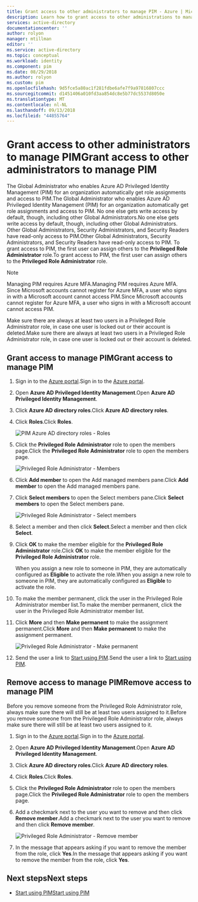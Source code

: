```yaml
---
title: Grant access to other administrators to manage PIM - Azure | Microsoft Docs
description: Learn how to grant access to other administrations to manage Azure AD Privileged Identity Management (PIM).
services: active-directory
documentationcenter: ''
author: rolyon
manager: mtillman
editor: ''
ms.service: active-directory
ms.topic: conceptual
ms.workload: identity
ms.component: pim
ms.date: 08/29/2018
ms.author: rolyon
ms.custom: pim
ms.openlocfilehash: 9d5fce5a80ac1f281fdbe6afe7f9a97816807ccc
ms.sourcegitcommit: d1451406a010fd3aa854dc8e5b77dc5537d8050e
ms.translationtype: MT
ms.contentlocale: nl-NL
ms.lasthandoff: 09/13/2018
ms.locfileid: "44855764"
---
```

# <a name="grant-access-to-other-administrators-to-manage-pim"></a><span data-ttu-id="8eef1-103">Grant access to other administrators to manage PIM</span><span class="sxs-lookup"><span data-stu-id="8eef1-103">Grant access to other administrators to manage PIM</span></span>

<span data-ttu-id="8eef1-104">The Global Administrator who enables Azure AD Privileged Identity Management (PIM) for an organization automatically get role assignments and access to PIM.</span><span class="sxs-lookup"><span data-stu-id="8eef1-104">The Global Administrator who enables Azure AD Privileged Identity Management (PIM) for an organization automatically get role assignments and access to PIM.</span></span> <span data-ttu-id="8eef1-105">No one else gets write access by default, though, including other Global Administrators.</span><span class="sxs-lookup"><span data-stu-id="8eef1-105">No one else gets write access by default, though, including other Global Administrators.</span></span> <span data-ttu-id="8eef1-106">Other Global Administrators, Security Administrators, and Security Readers have read-only access to PIM.</span><span class="sxs-lookup"><span data-stu-id="8eef1-106">Other Global Administrators, Security Administrators, and Security Readers have read-only access to PIM.</span></span> <span data-ttu-id="8eef1-107">To grant access to PIM, the first user can assign others to the **Privileged Role Administrator** role.</span><span class="sxs-lookup"><span data-stu-id="8eef1-107">To grant access to PIM, the first user can assign others to the **Privileged Role Administrator** role.</span></span>

> [!NOTE]
> <span data-ttu-id="8eef1-108">Managing PIM requires Azure MFA.</span><span class="sxs-lookup"><span data-stu-id="8eef1-108">Managing PIM requires Azure MFA.</span></span> <span data-ttu-id="8eef1-109">Since Microsoft accounts cannot register for Azure MFA, a user who signs in with a Microsoft account cannot access PIM.</span><span class="sxs-lookup"><span data-stu-id="8eef1-109">Since Microsoft accounts cannot register for Azure MFA, a user who signs in with a Microsoft account cannot access PIM.</span></span>

<span data-ttu-id="8eef1-110">Make sure there are always at least two users in a Privileged Role Administrator role, in case one user is locked out or their account is deleted.</span><span class="sxs-lookup"><span data-stu-id="8eef1-110">Make sure there are always at least two users in a Privileged Role Administrator role, in case one user is locked out or their account is deleted.</span></span>

## <a name="grant-access-to-manage-pim"></a><span data-ttu-id="8eef1-111">Grant access to manage PIM</span><span class="sxs-lookup"><span data-stu-id="8eef1-111">Grant access to manage PIM</span></span>

1. <span data-ttu-id="8eef1-112">Sign in to the [Azure portal](https://portal.azure.com/).</span><span class="sxs-lookup"><span data-stu-id="8eef1-112">Sign in to the [Azure portal](https://portal.azure.com/).</span></span>

1. <span data-ttu-id="8eef1-113">Open **Azure AD Privileged Identity Management**.</span><span class="sxs-lookup"><span data-stu-id="8eef1-113">Open **Azure AD Privileged Identity Management**.</span></span>

1. <span data-ttu-id="8eef1-114">Click **Azure AD directory roles**.</span><span class="sxs-lookup"><span data-stu-id="8eef1-114">Click **Azure AD directory roles**.</span></span>

1. <span data-ttu-id="8eef1-115">Click **Roles**.</span><span class="sxs-lookup"><span data-stu-id="8eef1-115">Click **Roles**.</span></span>

    ![PIM Azure AD directory roles - Roles](./media/pim-how-to-give-access-to-pim/pim-directory-roles-roles.png)

1. <span data-ttu-id="8eef1-117">Click the **Privileged Role Administrator** role to open the members page.</span><span class="sxs-lookup"><span data-stu-id="8eef1-117">Click the **Privileged Role Administrator** role to open the members page.</span></span>

    ![Privileged Role Administrator - Members](./media/pim-how-to-give-access-to-pim/pim-pra-members.png)

1. <span data-ttu-id="8eef1-119">Click **Add member**  to open the Add managed members pane.</span><span class="sxs-lookup"><span data-stu-id="8eef1-119">Click **Add member**  to open the Add managed members pane.</span></span>

1. <span data-ttu-id="8eef1-120">Click **Select members** to open the Select members pane.</span><span class="sxs-lookup"><span data-stu-id="8eef1-120">Click **Select members** to open the Select members pane.</span></span>

    ![Privileged Role Administrator - Select members](./media/pim-how-to-give-access-to-pim/pim-pra-select-members.png)

1. <span data-ttu-id="8eef1-122">Select a member and then click **Select**.</span><span class="sxs-lookup"><span data-stu-id="8eef1-122">Select a member and then click **Select**.</span></span>

1. <span data-ttu-id="8eef1-123">Click **OK** to make the member eligible for the **Privileged Role Administrator** role.</span><span class="sxs-lookup"><span data-stu-id="8eef1-123">Click **OK** to make the member eligible for the **Privileged Role Administrator** role.</span></span>

    <span data-ttu-id="8eef1-124">When you assign a new role to someone in PIM, they are automatically configured as **Eligible** to activate the role.</span><span class="sxs-lookup"><span data-stu-id="8eef1-124">When you assign a new role to someone in PIM, they are automatically configured as **Eligible** to activate the role.</span></span>

1. <span data-ttu-id="8eef1-125">To make the member permanent, click the user in the Privileged Role Administrator member list.</span><span class="sxs-lookup"><span data-stu-id="8eef1-125">To make the member permanent, click the user in the Privileged Role Administrator member list.</span></span>

1. <span data-ttu-id="8eef1-126">Click **More** and then **Make permanent** to make the assignment permanent.</span><span class="sxs-lookup"><span data-stu-id="8eef1-126">Click **More** and then **Make permanent** to make the assignment permanent.</span></span>

    ![Privileged Role Administrator - Make permanent](./media/pim-how-to-give-access-to-pim/pim-pra-make-permanent.png)

1. <span data-ttu-id="8eef1-128">Send the user a link to [Start using PIM](pim-getting-started.md).</span><span class="sxs-lookup"><span data-stu-id="8eef1-128">Send the user a link to [Start using PIM](pim-getting-started.md).</span></span>

## <a name="remove-access-to-manage-pim"></a><span data-ttu-id="8eef1-129">Remove access to manage PIM</span><span class="sxs-lookup"><span data-stu-id="8eef1-129">Remove access to manage PIM</span></span>

<span data-ttu-id="8eef1-130">Before you remove someone from the Privileged Role Administrator role, always make sure there will still be at least two users assigned to it.</span><span class="sxs-lookup"><span data-stu-id="8eef1-130">Before you remove someone from the Privileged Role Administrator role, always make sure there will still be at least two users assigned to it.</span></span>

1. <span data-ttu-id="8eef1-131">Sign in to the [Azure portal](https://portal.azure.com/).</span><span class="sxs-lookup"><span data-stu-id="8eef1-131">Sign in to the [Azure portal](https://portal.azure.com/).</span></span>

1. <span data-ttu-id="8eef1-132">Open **Azure AD Privileged Identity Management**.</span><span class="sxs-lookup"><span data-stu-id="8eef1-132">Open **Azure AD Privileged Identity Management**.</span></span>

1. <span data-ttu-id="8eef1-133">Click **Azure AD directory roles**.</span><span class="sxs-lookup"><span data-stu-id="8eef1-133">Click **Azure AD directory roles**.</span></span>

1. <span data-ttu-id="8eef1-134">Click **Roles**.</span><span class="sxs-lookup"><span data-stu-id="8eef1-134">Click **Roles**.</span></span>

1. <span data-ttu-id="8eef1-135">Click the **Privileged Role Administrator** role to open the members page.</span><span class="sxs-lookup"><span data-stu-id="8eef1-135">Click the **Privileged Role Administrator** role to open the members page.</span></span>

1. <span data-ttu-id="8eef1-136">Add a checkmark next to the user you want to remove and then click **Remove member**.</span><span class="sxs-lookup"><span data-stu-id="8eef1-136">Add a checkmark next to the user you want to remove and then click **Remove member**.</span></span>

    ![Privileged Role Administrator - Remove member](./media/pim-how-to-give-access-to-pim/pim-pra-remove-member.png)

1. <span data-ttu-id="8eef1-138">In the message that appears asking if you want to remove the member from the role, click **Yes**.</span><span class="sxs-lookup"><span data-stu-id="8eef1-138">In the message that appears asking if you want to remove the member from the role, click **Yes**.</span></span>

## <a name="next-steps"></a><span data-ttu-id="8eef1-139">Next steps</span><span class="sxs-lookup"><span data-stu-id="8eef1-139">Next steps</span></span>

- [<span data-ttu-id="8eef1-140">Start using PIM</span><span class="sxs-lookup"><span data-stu-id="8eef1-140">Start using PIM</span></span>](pim-getting-started.md)